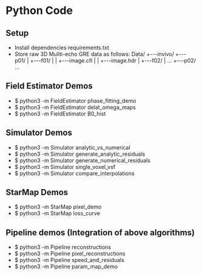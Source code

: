 # Python Code

## Setup

-   Install dependencies requirements.txt
-   Store raw 3D Muliti-echo GRE data as follows:
    Data/
    +---invivo/
    +---p01/
    | +---f01/
    | | +---image.cfl
    | | +---image.hdr
    | +---f02/
    | ...
    +---p02/
    ...

## Field Estimator Demos

-   $ python3 -m FieldEstimator phase_fitting_demo
-   $ python3 -m FieldEstimator delat_omega_maps
-   $ python3 -m FieldEstimator B0_hist

## Simulator Demos

-   $ python3 -m Simulator analytic_vs_numerical
-   $ python3 -m Simulator generate_analytic_residuals
-   $ python3 -m Simulator generate_numerical_residuals
-   $ python3 -m Simulator single_voxel_vsf
-   $ python3 -m Simulator compare_interpolations

## StarMap Demos

-   $ python3 -m StarMap pixel_demo
-   $ python3 -m StarMap loss_curve

## Pipeline demos (Integration of above algorithms)

-   $ python3 -m Pipeline reconstructions
-   $ python3 -m Pipeline pixel_reconstructions
-   $ python3 -m Pipeline speed_and_residuals
-   $ python3 -m Pipeline param_map_demo
